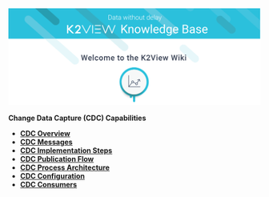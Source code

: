 ![image](/articles/images/welcome_to_wiki.png)



<strong>Change Data Capture (CDC) Capabilities<strong>

<ul>
<li><a href=/articles/18_fabric_cdc/01_change_data_capture_overview.md>CDC Overview</a></li>
<li><a href="/articles/18_fabric_cdc/02_cdc_messages.md">CDC Messages</a></li>
<li><a href="/articles/18_fabric_cdc/03_cdc_consumers_implementation.md">CDC Implementation Steps</a></li>
<li><a href="/articles/18_fabric_cdc/04_cdc_publication_flow.md">CDC Publication Flow</a></li>
<li><a href="/articles/18_fabric_cdc/05_cdc_process_architecture.md">CDC Process Architecture</a></li>
<li><a href="/articles/18_fabric_cdc/06_cdc_configuration.md">CDC Configuration</a></li>
<li><a href="/articles/18_fabric_cdc/cdc_consumers/README.md">CDC Consumers</a></li>   
</ul> 

